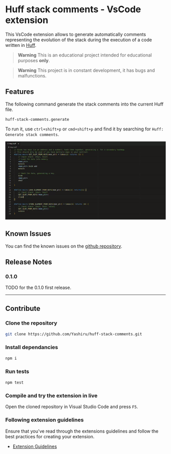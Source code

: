 # Huff stack comments - VsCode extension
This VsCode extension allows to generate automatically comments representing the evolution of the stack during the execution of a code written in [Huff](https://github.com/huff-language/huff-rs).

> **Warning** 
> This is an educational project intended for educational purposes **only**.

> **Warning** 
> This project is in constant development, it has bugs and malfunctions.

## Features

The following command generate the stack comments into the current Huff file.
```
huff-stack-comments.generate
```
To run it, use `ctrl+shift+p` or `cmd+shift+p` and find it by searching for `Huff: Generate stack comments`.

![](./static/video.gif)

## Known Issues

You can find the known issues on the [github repository](https://github.com/Yashiru/huff-stack-comments/issues).

## Release Notes

### 0.1.0

TODO for the 0.1.0 first release.

---

## Contribute

### Clone the repository
``` bash
git clone https://github.com/Yashiru/huff-stack-comments.git
```

### Install dependancies
```bash
npm i
```

### Run tests
```bash
npm test
```

### Compile and try the extension in live
Open the cloned repository in Visual Studio Code and press `F5`.

### Following extension guidelines

Ensure that you've read through the extensions guidelines and follow the best practices for creating your extension.

* [Extension Guidelines](https://code.visualstudio.com/api/references/extension-guidelines)
